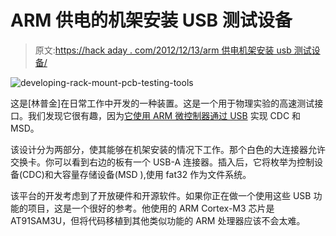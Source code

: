 # ARM 供电的机架安装 USB 测试设备

> 原文:[https://hack aday . com/2012/12/13/arm 供电机架安装 usb 测试设备/](https://hackaday.com/2012/12/13/arm-powered-rack-mount-usb-test-equipment/)

![developing-rack-mount-pcb-testing-tools](../Images/7c64d32e1dfc54b8cc8e6f5393141720.png)

这是[林普金]在日常工作中开发的一种装置。这是一个用于物理实验的高速测试接口。我们发现它很有趣，因为[它使用 ARM 微控制器通过 USB](http://www.limpkin.fr/index.php?post/2012/12/04/ATSAM3U-SDCard-USB-CDC/MSD-FAT32-with-AT91LIB-Chan-s-fat-code) 实现 CDC 和 MSD。

该设计分为两部分，使其能够在机架安装的情况下工作。那个白色的大连接器允许交换卡。你可以看到右边的板有一个 USB-A 连接器。插入后，它将枚举为控制设备(CDC)和大容量存储设备(MSD ),使用 fat32 作为文件系统。

该平台的开发考虑到了开放硬件和开源软件。如果你正在做一个使用这些 USB 功能的项目，这是一个很好的参考。他使用的 ARM Cortex-M3 芯片是 AT91SAM3U，但将代码移植到其他类似功能的 ARM 处理器应该不会太难。
